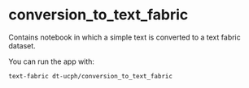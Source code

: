 # conversion_to_text_fabric
Contains notebook in which a simple text is converted to a text fabric dataset.

You can run the app with:

`text-fabric dt-ucph/conversion_to_text_fabric`
